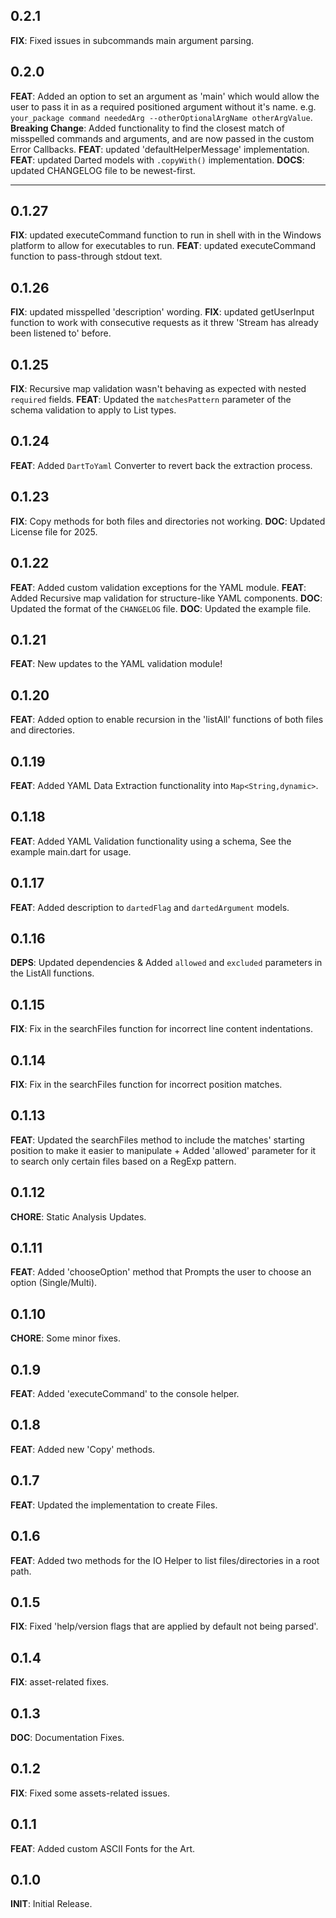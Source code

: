 ## 0.2.1
**FIX**: Fixed issues in subcommands main argument parsing.

## 0.2.0
**FEAT**: Added an option to set an argument as 'main' which would allow the user to pass it in as a required positioned argument without it's name. e.g. `your_package command neededArg --otherOptionalArgName otherArgValue`.
**Breaking Change**: Added functionality to find the closest match of misspelled commands and arguments, and are now passed in the custom Error Callbacks.
**FEAT**: updated 'defaultHelperMessage' implementation.
**FEAT**: updated Darted models with `.copyWith()` implementation.
**DOCS**: updated CHANGELOG file to be newest-first.

---

## 0.1.27
**FIX**: updated executeCommand function to run in shell with in the Windows platform to allow for executables to run.
**FEAT**: updated executeCommand function to pass-through stdout text.

## 0.1.26
**FIX**: updated misspelled 'description' wording.
**FIX**: updated getUserInput function to work with consecutive requests as it threw 'Stream has already been listened to' before.

## 0.1.25

**FIX**: Recursive map validation wasn't behaving as expected with nested `required` fields.
**FEAT**: Updated the `matchesPattern` parameter of the schema validation to apply to List types.

## 0.1.24
**FEAT**: Added `DartToYaml` Converter to revert back the extraction process.

## 0.1.23

**FIX**: Copy methods for both files and directories not working.
**DOC**: Updated License file for 2025.

## 0.1.22

**FEAT**: Added custom validation exceptions for the YAML module.
**FEAT**: Added Recursive map validation for structure-like YAML components.
**DOC**: Updated the format of the `CHANGELOG` file.
**DOC**: Updated the example file.

## 0.1.21

**FEAT**: New updates to the YAML validation module!

## 0.1.20

**FEAT**: Added option to enable recursion in the 'listAll' functions of both files and directories.

## 0.1.19

**FEAT**: Added YAML Data Extraction functionality into `Map<String,dynamic>`.

## 0.1.18

**FEAT**: Added YAML Validation functionality using a schema, See the example main.dart for usage.

## 0.1.17

**FEAT**: Added description to `dartedFlag` and `dartedArgument` models.

## 0.1.16

**DEPS**: Updated dependencies & Added `allowed` and `excluded` parameters in the ListAll functions.

## 0.1.15

**FIX**: Fix in the searchFiles function for incorrect line content indentations.

## 0.1.14

**FIX**: Fix in the searchFiles function for incorrect position matches.

## 0.1.13

**FEAT**: Updated the searchFiles method to include the matches' starting position to make it easier to manipulate + Added 'allowed' parameter for it to search only certain files based on a RegExp pattern.

## 0.1.12

**CHORE**: Static Analysis Updates.

## 0.1.11

**FEAT**: Added 'chooseOption' method that Prompts the user to choose an option (Single/Multi).

## 0.1.10

**CHORE**: Some minor fixes.

## 0.1.9

**FEAT**: Added 'executeCommand' to the console helper.

## 0.1.8

**FEAT**: Added new 'Copy' methods.

## 0.1.7

**FEAT**: Updated the implementation to create Files.

## 0.1.6

**FEAT**: Added two methods for the IO Helper to list files/directories in a root path.

## 0.1.5

**FIX**: Fixed 'help/version flags that are applied by default not being parsed'.

## 0.1.4

**FIX**: asset-related fixes.

## 0.1.3

**DOC**: Documentation Fixes.

## 0.1.2

**FIX**: Fixed some assets-related issues.

## 0.1.1

**FEAT**: Added custom ASCII Fonts for the Art.

## 0.1.0

**INIT**: Initial Release.